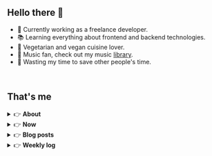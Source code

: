 <h2>Hello there 👋</h2>

- 🚀 Currently working as a freelance developer.
- :books: Learning everything about frontend and backend technologies.
- 🌱 Vegetarian and vegan cuisine lover.
- 🎵 Music fan, check out my music [library](https://simonemargio.im/music/).
- :dart: Wasting my time to save other people's time.

<br>

## That's me

<!-- markdownlint-disable MD033 -->
<details>
    <summary>&#128073 <b>About</b></summary><br/>

<!-- BLOG-POST-LIST:START -->

- 🏡 [Home](https://simonemargio.im/)
- 🤝 [Resume](https://simonemargio.im/resume/)
- 🌍 [About me](https://simonemargio.im/about/)
<!-- BLOG-POST-LIST:END -->
</details>

<details>
    <summary>&#128073 <b>Now</b></summary><br/>
    <!-- NOW-LIST:START -->

- 📚 [Book](https://simonemargio.im/book/)
- 🧘‍♀️ [Sport](https://simonemargio.im/sport/)
- 🚀 [Learn](https://simonemargio.im/learn/)
- 💻 [What I use](https://simonemargio.im/uses/)
- 📮 [Post](https://simonemargio.im/post/)

  <!-- NOW-LIST:END -->
</details>



<details>
    <summary>&#128073 <b>Blog posts</b></summary><br/>

<!-- BLOG-POST-LIST:START -->

- [MacBook Battery](https://simonemargio.im/blog/macbookbattery/)
- [Linux](https://simonemargio.im/blog/linux/)
- [LastPass](https://simonemargio.im/blog/lastpass/)
- [Apple Music](https://simonemargio.im/blog/applemusic/)
- [iCloud Keychain](https://simonemargio.im/blog/icloudkeychain/)
- [Digital legacy](https://simonemargio.im/blog/digitallegacy/)
- [Usability](https://simonemargio.im/blog/usability/)
- [Bitwarden](https://simonemargio.im/blog/bitwarden/)
- [About EXIF metadata](https://simonemargio.im/blog/aboutexifmetadata/)
- [Stop using whatsapp](https://simonemargio.im/blog/stopusingwhatsapp/)
- [More](https://simonemargio.im/blog/page/2/)
  <!-- BLOG-POST-LIST:END -->
  </details>

<details>
    <summary>&#128073 <b>Weekly log</b></summary><br/>

<!-- BLOG-POST-LIST:START -->
- [Nov - 3](https://simonemargio.im/log/3/)
- [Nov - 2](https://simonemargio.im/log/2/)
- [Nov - 1](https://simonemargio.im/log/1/)
- [October](https://simonemargio.im/log/october)
- [September](https://simonemargio.im/log/september/)
- [August](https://simonemargio.im/log/august) 🏝️
- [July](https://simonemargio.im/log/july)
- [June](https://simonemargio.im/log/june)
- [May](https://simonemargio.im/log/may/)
- [April](https://simonemargio.im/log/april/)
- [March](https://simonemargio.im/log/march/)
- [February](https://simonemargio.im/log/february/)
- [January](https://simonemargio.im/log/january/)
- [2023](https://simonemargio.im/log/2023)
  <!-- BLOG-POST-LIST:END -->
  </details>
